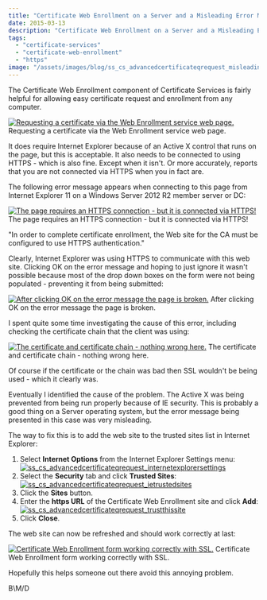 ```yaml
---
title: "Certificate Web Enrollment on a Server and a Misleading Error Message"
date: 2015-03-13
description: "Certificate Web Enrollment on a Server and a Misleading Error Message"
tags:
  - "certificate-services"
  - "certificate-web-enrollment"
  - "https"
image: "/assets/images/blog/ss_cs_advancedcertificateqrequest_misleading.png"
---
```


The Certificate Web Enrollment component of Certificate Services is fairly helpful for allowing easy certificate request and enrollment from any computer.

[![Requesting a certificate via the Web Enrollment service web page.](/assets/images/blog/ss_cs_advancedcertificaterequest_ok.png)](/assets/images/blog/ss_cs_advancedcertificaterequest_ok.png)
Requesting a certificate via the Web Enrollment service web page.

It does require Internet Explorer because of an Active X control that runs on the page, but this is acceptable. It also needs to be connected to using HTTPS - which is also fine. Except when it isn't. Or more accurately, reports that you are not connected via HTTPS when you in fact are.

The following error message appears when connecting to this page from Internet Explorer 11 on a Windows Server 2012 R2 member server or DC:

[![The page requires an HTTPS connection - but it is connected via HTTPS!](/assets/images/blog/ss_cs_advancedcertificateqrequest_sslerror.png)](/assets/images/blog/ss_cs_advancedcertificateqrequest_sslerror.png)
The page requires an HTTPS connection - but it is connected via HTTPS!

"In order to complete certificate enrollment, the Web site for the CA must be configured to use HTTPS authentication."

Clearly, Internet Explorer was using HTTPS to communicate with this web site. Clicking OK on the error message and hoping to just ignore it wasn't possible because most of the drop down boxes on the form were not being populated - preventing it from being submitted:

[![After clicking OK on the error message the page is broken.](/assets/images/blog/ss_cs_advancedcertificateqrequest_aftererror.png)](/assets/images/blog/ss_cs_advancedcertificateqrequest_aftererror.png)
After clicking OK on the error message the page is broken.

I spent quite some time investigating the cause of this error, including checking the certificate chain that the client was using:

[![The certificate and certificate chain - nothing wrong here.](/assets/images/blog/ss_cs_advancedcertificateqrequest_certificatechain.png)](/assets/images/blog/ss_cs_advancedcertificateqrequest_certificatechain.png)
The certificate and certificate chain - nothing wrong here.

Of course if the certificate or the chain was bad then SSL wouldn't be being used - which it clearly was.

Eventually I identified the cause of the problem. The Active X was being prevented from being run properly because of IE security. This is probably a good thing on a Server operating system, but the error message being presented in this case was very misleading.

The way to fix this is to add the web site to the trusted sites list in Internet Explorer:

1. Select **Internet Options** from the Internet Explorer Settings menu:[![ss_cs_advancedcertificateqrequest_internetexplorersettings](/assets/images/blog/ss_cs_advancedcertificateqrequest_internetexplorersettings.png)](/assets/images/blog/ss_cs_advancedcertificateqrequest_internetexplorersettings.png)
2. Select the **Security** tab and click **Trusted Sites**:[![ss_cs_advancedcertificateqrequest_ietrustedsites](/assets/images/blog/ss_cs_advancedcertificateqrequest_ietrustedsites.png)](/assets/images/blog/ss_cs_advancedcertificateqrequest_ietrustedsites.png)
3. Click the **Sites** button.
4. Enter the **https URL** of the Certificate Web Enrollment site and click **Add**:[![ss_cs_advancedcertificateqrequest_trustthissite](/assets/images/blog/ss_cs_advancedcertificateqrequest_trustthissite.png)](/assets/images/blog/ss_cs_advancedcertificateqrequest_trustthissite.png)
5. Click **Close**.

The web site can now be refreshed and should work correctly at last:

[![Certificate Web Enrollment form working correctly with SSL. ](/assets/images/blog/ss_cs_advancedcertificateqrequest_workingcorrectly.png)](/assets/images/blog/ss_cs_advancedcertificateqrequest_workingcorrectly.png)
Certificate Web Enrollment form working correctly with SSL.

Hopefully this helps someone out there avoid this annoying problem.

B\\M/D

